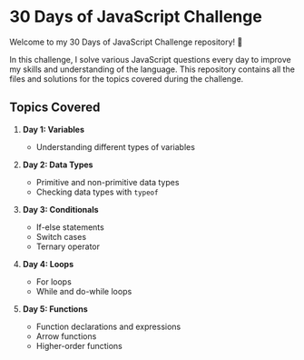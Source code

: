 # 30 Days of JavaScript Challenge

Welcome to my 30 Days of JavaScript Challenge repository! 🚀

In this challenge, I solve various JavaScript questions every day to improve my skills and understanding of the language. This repository contains all the files and solutions for the topics covered during the challenge.

## Topics Covered

1. **Day 1: Variables**
   - Understanding different types of variables
  

2. **Day 2: Data Types**
   - Primitive and non-primitive data types
   - Checking data types with `typeof`
     
3. **Day 3: Conditionals**
   - If-else statements
   - Switch cases
   - Ternary operator

4. **Day 4: Loops**
   - For loops
   - While and do-while loops
   

5. **Day 5: Functions**
   - Function declarations and expressions
   - Arrow functions
   - Higher-order functions 
